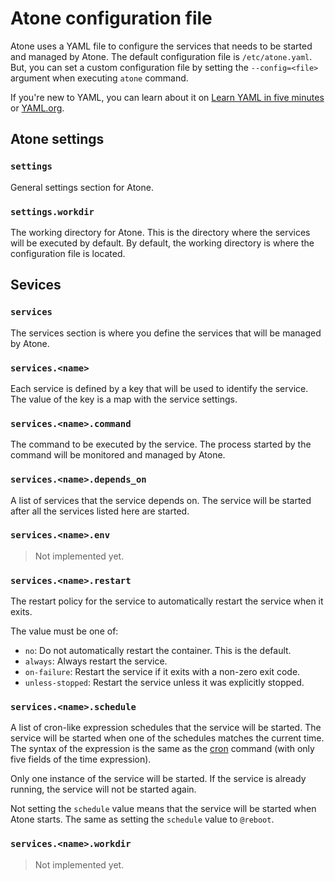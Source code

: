 # Atone configuration file

Atone uses a YAML file to configure the services that needs to be started and managed by Atone. The default configuration file is `/etc/atone.yaml`. But, you can set a custom configuration file by setting the `--config=<file>` argument when executing `atone` command.

If you're new to YAML, you can learn about it on [Learn YAML in five minutes](https://www.codeproject.com/Articles/1214409/Learn-YAML-in-five-minutes) or [YAML.org](https://yaml.org/).

## Atone settings

### `settings`

General settings section for Atone.

### `settings.workdir`

The working directory for Atone. This is the directory where the services will be executed by default. By default, the working directory is where the configuration file is located.

## Sevices

### `services`

The services section is where you define the services that will be managed by Atone.

### `services.<name>`

Each service is defined by a key that will be used to identify the service. The value of the key is a map with the service settings.

### `services.<name>.command`

The command to be executed by the service. The process started by the command will be monitored and managed by Atone.

### `services.<name>.depends_on`

A list of services that the service depends on. The service will be started after all the services listed here are started.

### `services.<name>.env`

> Not implemented yet.

### `services.<name>.restart`

The restart policy for the service to automatically restart the service when it exits.

The value must be one of:

* `no`: Do not automatically restart the container. This is the default.
* `always`: Always restart the service.
* `on-failure`: Restart the service if it exits with a non-zero exit code.
* `unless-stopped`: Restart the service unless it was explicitly stopped.

### `services.<name>.schedule`

A list of cron-like expression schedules that the service will be started. The service will be started when one of the schedules matches the current time. The syntax of the expression is the same as the [cron](https://en.wikipedia.org/wiki/Cron) command (with only five fields of the time expression).

Only one instance of the service will be started. If the service is already running, the service will not be started again.

Not setting the `schedule` value means that the service will be started when Atone starts. The same as setting the `schedule` value to `@reboot`.

### `services.<name>.workdir`

> Not implemented yet.
